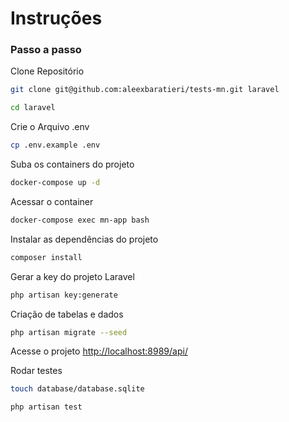 
# Instruções

### Passo a passo
Clone Repositório
```sh
git clone git@github.com:aleexbaratieri/tests-mn.git laravel
```

```sh
cd laravel
```

Crie o Arquivo .env
```sh
cp .env.example .env
```

Suba os containers do projeto
```sh
docker-compose up -d
```


Acessar o container
```sh
docker-compose exec mn-app bash
```

Instalar as dependências do projeto
```sh
composer install
```

Gerar a key do projeto Laravel
```sh
php artisan key:generate
```

Criação de tabelas e dados
```sh
php artisan migrate --seed
```

Acesse o projeto
[http://localhost:8989/api/](http://localhost:8989/api/)


Rodar testes
```sh
touch database/database.sqlite
```
```sh
php artisan test
```